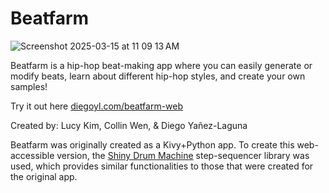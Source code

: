 # Beatfarm 
![Screenshot 2025-03-15 at 11 09 13 AM](https://github.com/user-attachments/assets/ff715eec-58ac-42a0-a7b8-7f8b5e73f8c3)

Beatfarm is a hip-hop beat-making app where you can easily generate or modify beats, learn about different hip-hop styles, and create your own samples!

Try it out here [diegoyl.com/beatfarm-web](https://diegoyl.com/beatfarm-web)

Created by: Lucy Kim, Collin Wen, & Diego Yañez-Laguna

Beatfarm was originally created as a Kivy+Python app. To create this web-accessible version, the [Shiny Drum Machine](http://chromium.googlecode.com/svn/trunk/samples/audio/shiny-drum-machine.html) step-sequencer library was used, which provides similar functionalities to those that were created for the original app.
